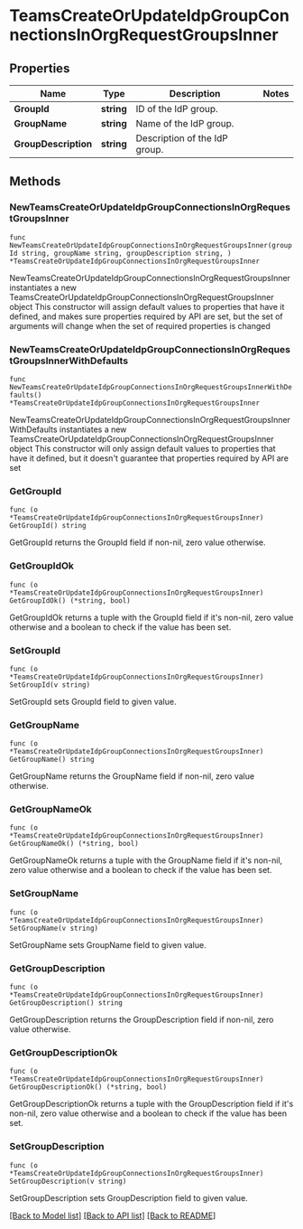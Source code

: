 # TeamsCreateOrUpdateIdpGroupConnectionsInOrgRequestGroupsInner

## Properties

Name | Type | Description | Notes
------------ | ------------- | ------------- | -------------
**GroupId** | **string** | ID of the IdP group. | 
**GroupName** | **string** | Name of the IdP group. | 
**GroupDescription** | **string** | Description of the IdP group. | 

## Methods

### NewTeamsCreateOrUpdateIdpGroupConnectionsInOrgRequestGroupsInner

`func NewTeamsCreateOrUpdateIdpGroupConnectionsInOrgRequestGroupsInner(groupId string, groupName string, groupDescription string, ) *TeamsCreateOrUpdateIdpGroupConnectionsInOrgRequestGroupsInner`

NewTeamsCreateOrUpdateIdpGroupConnectionsInOrgRequestGroupsInner instantiates a new TeamsCreateOrUpdateIdpGroupConnectionsInOrgRequestGroupsInner object
This constructor will assign default values to properties that have it defined,
and makes sure properties required by API are set, but the set of arguments
will change when the set of required properties is changed

### NewTeamsCreateOrUpdateIdpGroupConnectionsInOrgRequestGroupsInnerWithDefaults

`func NewTeamsCreateOrUpdateIdpGroupConnectionsInOrgRequestGroupsInnerWithDefaults() *TeamsCreateOrUpdateIdpGroupConnectionsInOrgRequestGroupsInner`

NewTeamsCreateOrUpdateIdpGroupConnectionsInOrgRequestGroupsInnerWithDefaults instantiates a new TeamsCreateOrUpdateIdpGroupConnectionsInOrgRequestGroupsInner object
This constructor will only assign default values to properties that have it defined,
but it doesn't guarantee that properties required by API are set

### GetGroupId

`func (o *TeamsCreateOrUpdateIdpGroupConnectionsInOrgRequestGroupsInner) GetGroupId() string`

GetGroupId returns the GroupId field if non-nil, zero value otherwise.

### GetGroupIdOk

`func (o *TeamsCreateOrUpdateIdpGroupConnectionsInOrgRequestGroupsInner) GetGroupIdOk() (*string, bool)`

GetGroupIdOk returns a tuple with the GroupId field if it's non-nil, zero value otherwise
and a boolean to check if the value has been set.

### SetGroupId

`func (o *TeamsCreateOrUpdateIdpGroupConnectionsInOrgRequestGroupsInner) SetGroupId(v string)`

SetGroupId sets GroupId field to given value.


### GetGroupName

`func (o *TeamsCreateOrUpdateIdpGroupConnectionsInOrgRequestGroupsInner) GetGroupName() string`

GetGroupName returns the GroupName field if non-nil, zero value otherwise.

### GetGroupNameOk

`func (o *TeamsCreateOrUpdateIdpGroupConnectionsInOrgRequestGroupsInner) GetGroupNameOk() (*string, bool)`

GetGroupNameOk returns a tuple with the GroupName field if it's non-nil, zero value otherwise
and a boolean to check if the value has been set.

### SetGroupName

`func (o *TeamsCreateOrUpdateIdpGroupConnectionsInOrgRequestGroupsInner) SetGroupName(v string)`

SetGroupName sets GroupName field to given value.


### GetGroupDescription

`func (o *TeamsCreateOrUpdateIdpGroupConnectionsInOrgRequestGroupsInner) GetGroupDescription() string`

GetGroupDescription returns the GroupDescription field if non-nil, zero value otherwise.

### GetGroupDescriptionOk

`func (o *TeamsCreateOrUpdateIdpGroupConnectionsInOrgRequestGroupsInner) GetGroupDescriptionOk() (*string, bool)`

GetGroupDescriptionOk returns a tuple with the GroupDescription field if it's non-nil, zero value otherwise
and a boolean to check if the value has been set.

### SetGroupDescription

`func (o *TeamsCreateOrUpdateIdpGroupConnectionsInOrgRequestGroupsInner) SetGroupDescription(v string)`

SetGroupDescription sets GroupDescription field to given value.



[[Back to Model list]](../README.md#documentation-for-models) [[Back to API list]](../README.md#documentation-for-api-endpoints) [[Back to README]](../README.md)


